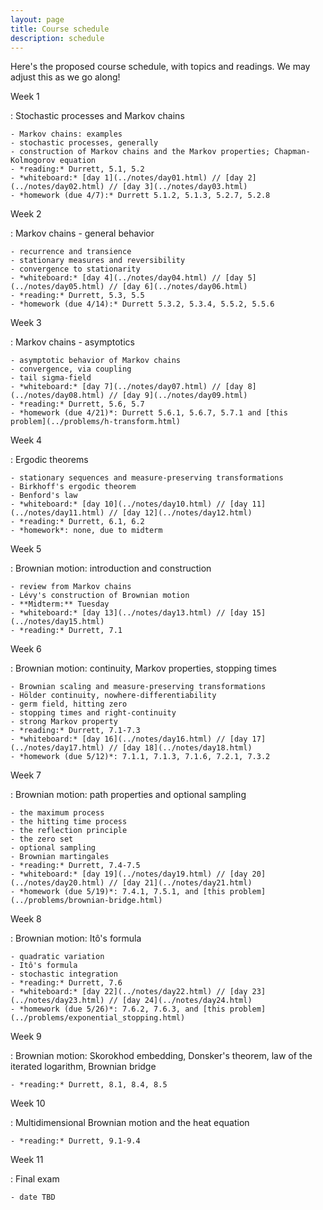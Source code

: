 ```yaml
---
layout: page
title: Course schedule
description: schedule
---
```


Here's the proposed course schedule,
with topics and readings.
We may adjust this as we go along!

Week 1

: Stochastic processes and Markov chains

    - Markov chains: examples
    - stochastic processes, generally
    - construction of Markov chains and the Markov properties; Chapman-Kolmogorov equation
    - *reading:* Durrett, 5.1, 5.2
    - *whiteboard:* [day 1](../notes/day01.html) // [day 2](../notes/day02.html) // [day 3](../notes/day03.html)
    - *homework (due 4/7):* Durrett 5.1.2, 5.1.3, 5.2.7, 5.2.8

Week 2

: Markov chains - general behavior

    - recurrence and transience
    - stationary measures and reversibility
    - convergence to stationarity
    - *whiteboard:* [day 4](../notes/day04.html) // [day 5](../notes/day05.html) // [day 6](../notes/day06.html)
    - *reading:* Durrett, 5.3, 5.5
    - *homework (due 4/14):* Durrett 5.3.2, 5.3.4, 5.5.2, 5.5.6

Week 3

: Markov chains - asymptotics

    - asymptotic behavior of Markov chains
    - convergence, via coupling
    - tail sigma-field
    - *whiteboard:* [day 7](../notes/day07.html) // [day 8](../notes/day08.html) // [day 9](../notes/day09.html)
    - *reading:* Durrett, 5.6, 5.7
    - *homework (due 4/21)*: Durrett 5.6.1, 5.6.7, 5.7.1 and [this problem](../problems/h-transform.html)

Week 4

: Ergodic theorems

    - stationary sequences and measure-preserving transformations
    - Birkhoff's ergodic theorem
    - Benford's law
    - *whiteboard:* [day 10](../notes/day10.html) // [day 11](../notes/day11.html) // [day 12](../notes/day12.html)
    - *reading:* Durrett, 6.1, 6.2
    - *homework*: none, due to midterm

Week 5

: Brownian motion: introduction and construction

    - review from Markov chains
    - Lévy's construction of Brownian motion
    - **Midterm:** Tuesday
    - *whiteboard:* [day 13](../notes/day13.html) // [day 15](../notes/day15.html)
    - *reading:* Durrett, 7.1

Week 6

: Brownian motion: continuity, Markov properties, stopping times

    - Brownian scaling and measure-preserving transformations
    - Hölder continuity, nowhere-differentiability
    - germ field, hitting zero
    - stopping times and right-continuity
    - strong Markov property
    - *reading:* Durrett, 7.1-7.3
    - *whiteboard:* [day 16](../notes/day16.html) // [day 17](../notes/day17.html) // [day 18](../notes/day18.html)
    - *homework (due 5/12)*: 7.1.1, 7.1.3, 7.1.6, 7.2.1, 7.3.2

Week 7

: Brownian motion: path properties and optional sampling

    - the maximum process
    - the hitting time process
    - the reflection principle
    - the zero set
    - optional sampling
    - Brownian martingales
    - *reading:* Durrett, 7.4-7.5
    - *whiteboard:* [day 19](../notes/day19.html) // [day 20](../notes/day20.html) // [day 21](../notes/day21.html)
    - *homework (due 5/19)*: 7.4.1, 7.5.1, and [this problem](../problems/brownian-bridge.html)

Week 8

: Brownian motion: Itô's formula

    - quadratic variation
    - Itô's formula 
    - stochastic integration
    - *reading:* Durrett, 7.6
    - *whiteboard:* [day 22](../notes/day22.html) // [day 23](../notes/day23.html) // [day 24](../notes/day24.html)
    - *homework (due 5/26)*: 7.6.2, 7.6.3, and [this problem](../problems/exponential_stopping.html)

Week 9

: Brownian motion: Skorokhod embedding, Donsker's theorem, law of the iterated logarithm, Brownian bridge

    - *reading:* Durrett, 8.1, 8.4, 8.5


Week 10

: Multidimensional Brownian motion and the heat equation

    - *reading:* Durrett, 9.1-9.4

Week 11

: Final exam

    - date TBD
